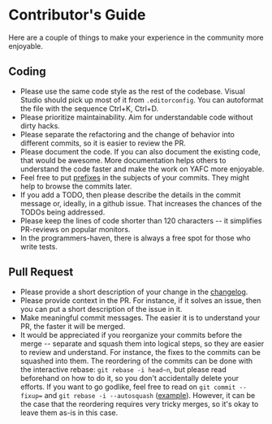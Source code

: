 # Contributor's Guide

Here are a couple of things to make your experience in the community more enjoyable. 

## Coding
* Please use the same code style as the rest of the codebase. Visual Studio should pick up most of it from `.editorconfig`. You can autoformat the file with the sequence Ctrl+K, Ctrl+D.
* Please prioritize maintainability. Aim for understandable code without dirty hacks.
* Please separate the refactoring and the change of behavior into different commits, so it is easier to review the PR.
* Please document the code. If you can also document the existing code, that would be awesome. More documentation helps others to understand the code faster and make the work on YAFC more enjoyable.
* Feel free to put [prefixes](https://www.conventionalcommits.org/en/v1.0.0-beta.2/#summary) in the subjects of your commits. They might help to browse the commits later.
* If you add a TODO, then please describe the details in the commit message or, ideally, in a github issue. That increases the chances of the TODOs being addressed.
* Please keep the lines of code shorter than 120 characters -- it simplifies PR-reviews on popular monitors.
* In the programmers-haven, there is always a free spot for those who write tests.

## Pull Request
* Please provide a short description of your change in the [changelog](https://github.com/have-fun-was-taken/yafc-ce/blob/master/changelog.txt).
* Please provide context in the PR. For instance, if it solves an issue, then you can put a short description of the issue in it.
* Make meaningful commit messages. The easier it is to understand your PR, the faster it will be merged.
* It would be appreciated if you reorganize your commits before the merge -- separate and squash them into logical steps, so they are easier to review and understand. For instance, the fixes to the commits can be squashed into them. The reordering of the commits can be done with the interactive rebase: `git rebase -i head~n`, but please read beforehand on how to do it, so you don't accidentally delete your efforts. If you want to go godlike, feel free to read on `git commit --fixup=` and `git rebase -i --autosquash` ([example](https://stackoverflow.com/questions/3103589/how-can-i-easily-fixup-a-past-commit)). However, it can be the case that the reordering requires very tricky merges, so it's okay to leave them as-is in this case.
